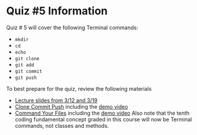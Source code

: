 # Quiz #5 Information

Quiz # 5 will cover the following Terminal commands:
- `mkdir`
- `cd`
- `echo`
- `git clone`
- `git add`
- `git commit`
- `git push`

To best prepare for the quiz, review the following materials
- [Lecture slides from 3/12 and 3/19](https://github.com/allegheny-college-cmpsc-100-spring-2024/slides/blob/main/README.md#git--github-319)
- [Clone Commit Push](https://classroom.github.com/a/inFop3Mr) including the [demo video](https://drive.google.com/file/d/1S-GEEbW3krqZ-lhDL-tTbnBlR24H3T4t/view?usp=sharing)
- [Command Your Files](https://classroom.github.com/a/Oua4f7-l) including the [demo video](https://drive.google.com/file/d/1S-GEEbW3krqZ-lhDL-tTbnBlR24H3T4t/view?usp=sharing)
Also note that the tenth coding fundamental concept graded in this course will now be Terminal commands, not classes and methods. 
